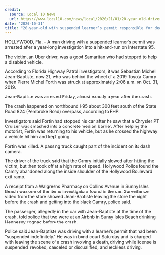 ```yaml
---
credit:
  source: Local 10 News
  url: https://www.local10.com/news/local/2020/11/01/20-year-old-driver-with-suspended-learners-permit-responsible-for-deadly-hit-and-run-crash-on-i-95-police-say/
date: '2020-10-31'
title: "20-year-old with suspended learner’s permit responsible for deadly hit and run, police say"
---
```

HOLLYWOOD, Fla. – A man driving with a suspended learner’s permit was arrested after a year-long investigation into a hit-and-run on Interstate 95.

The victim, an Uber driver, was a good Samaritan who had stopped to help a disabled vehicle.

According to Florida Highway Patrol investigators, it was Sebastian Michel Jean-Baptiste, now 21, who was behind the wheel of a 2019 Toyota Camry when Pierre Michel Fortin was struck at approximately 2:06 a.m. on Oct. 31, 2019.

Jean-Baptiste was arrested Friday, almost exactly a year after the crash.

The crash happened on northbound I-95 about 300 feet south of the State Road 824 (Pembroke Road) overpass, according to FHP.

Investigators said Fortin had stopped his car after he saw that a Chrysler PT Cruiser was smashed into a concrete median barrier. After helping the motorist, Fortin was returning to his vehicle, but as he crossed the highway a vehicle hit him and kept going.

Fortin was killed. A passing truck caught part of the incident on its dash camera.

The driver of the truck said that the Camry initially slowed after hitting the victim, but then took off at a high rate of speed. Hollywood Police found the Camry abandoned along the inside shoulder of the Hollywood Boulevard exit ramp.

A receipt from a Walgreens Pharmacy on Collins Avenue in Sunny Isles Beach was one of the items investigators found in the car. Surveillance video from the store showed Jean-Baptiste leaving the store the night before the crash and getting into the black Camry, police said.

The passenger, allegedly in the car with Jean-Baptiste at the time of the crash, told police that two were at an Airbnb in Sunny Isles Beach drinking Hennessy cognac before the crash.

Police said Jean-Baptiste was driving with a learner’s permit that had been “suspended indefinitely.” He was in bond court Saturday and is charged with leaving the scene of a crash involving a death, driving while license is suspended, revoked, canceled or disqualified, and reckless driving.
